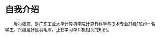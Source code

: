 # 自我介绍
&emsp;&emsp;我叫张震，是广东工业大学计算机学院计算机科学与技术专业21级1班的一名学生，兴趣爱好是羽毛球，正在学习单片机相关的知识。

<!--
**Ramozzzzz/Ramozzzzz** is a ✨ _special_ ✨ repository because its `README.md` (this file) appears on your GitHub profile.

Here are some ideas to get you started:

- 🔭 I’m currently working on ...
- 🌱 I’m currently learning ...
- 👯 I’m looking to collaborate on ...
- 🤔 I’m looking for help with ...
- 💬 Ask me about ...
- 📫 How to reach me: ...
- 😄 Pronouns: ...
- ⚡ Fun fact: ...
-->
